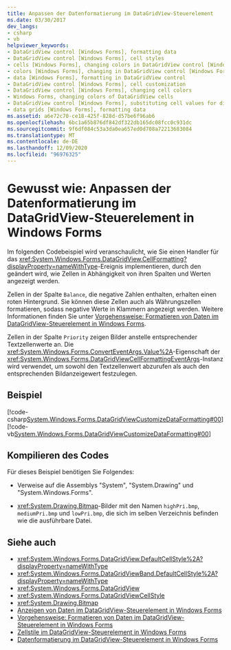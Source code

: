 ```yaml
---
title: Anpassen der Datenformatierung im DataGridView-Steuerelement
ms.date: 03/30/2017
dev_langs:
- csharp
- vb
helpviewer_keywords:
- DataGridView control [Windows Forms], formatting data
- DataGridView control [Windows Forms], cell styles
- cells [Windows Forms], changing colors in DataGridView control [Windows Forms]
- colors [Windows Forms], changing in DataGridView control [Windows Forms]
- data [Windows Forms], formatting in DataGridView control
- DataGridView control [Windows Forms], cell customization
- DataGridView control [Windows Forms], changing cell colors
- Windows Forms, changing colors of DataGridView cells
- DataGridView control [Windows Forms], substituting cell values for display
- data grids [Windows Forms], formatting data
ms.assetid: a6e72c70-ce18-425f-828d-d57be6f96ab6
ms.openlocfilehash: 6bc1a65b876df842df322db165dc08fcc0c931dc
ms.sourcegitcommit: 9f6df084c53a3da0ea657ed0d708a72213683084
ms.translationtype: MT
ms.contentlocale: de-DE
ms.lasthandoff: 12/09/2020
ms.locfileid: "96976325"
---
```

# <a name="how-to-customize-data-formatting-in-the-windows-forms-datagridview-control"></a>Gewusst wie: Anpassen der Datenformatierung im DataGridView-Steuerelement in Windows Forms
Im folgenden Codebeispiel wird veranschaulicht, wie Sie einen Handler für das <xref:System.Windows.Forms.DataGridView.CellFormatting?displayProperty=nameWithType>-Ereignis implementieren, durch den geändert wird, wie Zellen in Abhängigkeit von ihren Spalten und Werten angezeigt werden.  
  
 Zellen in der Spalte `Balance`, die negative Zahlen enthalten, erhalten einen roten Hintergrund. Sie können diese Zellen auch als Währungszellen formatieren, sodass negative Werte in Klammern angezeigt werden. Weitere Informationen finden Sie unter [Vorgehensweise: Formatieren von Daten im DataGridView-Steuerelement in Windows Forms](how-to-format-data-in-the-windows-forms-datagridview-control.md).  
  
 Zellen in der Spalte `Priority` zeigen Bilder anstelle entsprechender Textzellenwerte an. Die <xref:System.Windows.Forms.ConvertEventArgs.Value%2A>-Eigenschaft der <xref:System.Windows.Forms.DataGridViewCellFormattingEventArgs>-Instanz wird verwendet, um sowohl den Textzellenwert abzurufen als auch den entsprechenden Bildanzeigewert festzulegen.  
  
## <a name="example"></a>Beispiel  
 [!code-csharp[System.Windows.Forms.DataGridViewCustomizeDataFormatting#00](~/samples/snippets/csharp/VS_Snippets_Winforms/System.Windows.Forms.DataGridViewCustomizeDataFormatting/cs/customFormatting.cs#00)]
 [!code-vb[System.Windows.Forms.DataGridViewCustomizeDataFormatting#00](~/samples/snippets/visualbasic/VS_Snippets_Winforms/System.Windows.Forms.DataGridViewCustomizeDataFormatting/vb/customFormatting.vb#00)]  
  
## <a name="compiling-the-code"></a>Kompilieren des Codes  
 Für dieses Beispiel benötigen Sie Folgendes:  
  
- Verweise auf die Assemblys "System", "System.Drawing" und "System.Windows.Forms".  
  
- <xref:System.Drawing.Bitmap>-Bilder mit den Namen `highPri.bmp`, `mediumPri.bmp` und `lowPri.bmp`, die sich im selben Verzeichnis befinden wie die ausführbare Datei.  
  
## <a name="see-also"></a>Siehe auch

- <xref:System.Windows.Forms.DataGridView.DefaultCellStyle%2A?displayProperty=nameWithType>
- <xref:System.Windows.Forms.DataGridViewBand.DefaultCellStyle%2A?displayProperty=nameWithType>
- <xref:System.Windows.Forms.DataGridView>
- <xref:System.Windows.Forms.DataGridViewCellStyle>
- <xref:System.Drawing.Bitmap>
- [Anzeigen von Daten im DataGridView-Steuerelement in Windows Forms](displaying-data-in-the-windows-forms-datagridview-control.md)
- [Vorgehensweise: Formatieren von Daten im DataGridView-Steuerelement in Windows Forms](how-to-format-data-in-the-windows-forms-datagridview-control.md)
- [Zellstile im DataGridView-Steuerelement in Windows Forms](cell-styles-in-the-windows-forms-datagridview-control.md)
- [Datenformatierung im DataGridView-Steuerelement in Windows Forms](data-formatting-in-the-windows-forms-datagridview-control.md)

